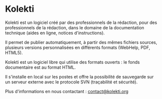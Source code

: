 Kolekti
=======

Kolekti est un logiciel créé par des professionnels de la rédaction, pour
des professionnels de la rédaction, dans le domaine de la documentation
technique (aides en ligne, notices d'instructions).
 
Il permet de publier automatiquement, à partir des mêmes fichiers
sources, plusieurs versions personnalisées en différents formats
(WebHelp, PDF, HTML5).
 
Kolekti est un logiciel libre qui utilise des formats ouverts : le fonds
documentaire est au format HTML.

Il s'installe en local sur les postes et offre la possibilité de
sauvegarde sur un serveur externe avec le protocole SVN (traçabilité et
sécurité).

Plus d'informations en nous contactant : <contact@kolekti.org>